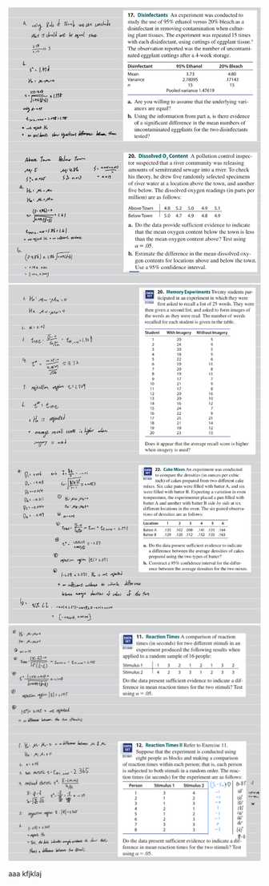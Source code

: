 ![image](https://github.com/HWTeng-Teaching/202502-Statistics-II/blob/main/112550116_Tim/HW0303/IMG_1441.jpeg)
![image](https://github.com/HWTeng-Teaching/202502-Statistics-II/blob/main/112550116_Tim/HW0303/IMG_1442.jpeg)
![image](https://github.com/HWTeng-Teaching/202502-Statistics-II/blob/main/112550116_Tim/HW0303/IMG_1443.jpeg)

aaa
kfjklaj
